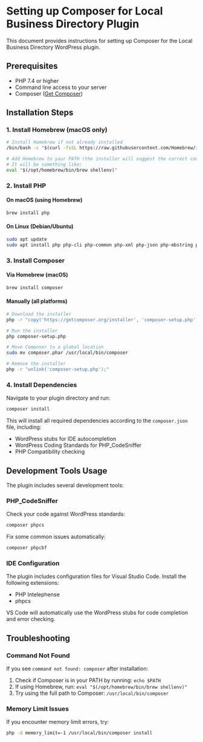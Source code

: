 # Setting up Composer for Local Business Directory Plugin

This document provides instructions for setting up Composer for the Local Business Directory WordPress plugin.

## Prerequisites

- PHP 7.4 or higher
- Command line access to your server
- Composer ([Get Composer](https://getcomposer.org/download/))

## Installation Steps

### 1. Install Homebrew (macOS only)

```bash
# Install Homebrew if not already installed
/bin/bash -c "$(curl -fsSL https://raw.githubusercontent.com/Homebrew/install/HEAD/install.sh)"

# Add Homebrew to your PATH (the installer will suggest the correct command)
# It will be something like:
eval "$(/opt/homebrew/bin/brew shellenv)"
```

### 2. Install PHP

#### On macOS (using Homebrew)

```bash
brew install php
```

#### On Linux (Debian/Ubuntu)

```bash
sudo apt update
sudo apt install php php-cli php-common php-xml php-json php-mbstring php-zip
```

### 3. Install Composer

#### Via Homebrew (macOS)

```bash
brew install composer
```

#### Manually (all platforms)

```bash
# Download the installer
php -r "copy('https://getcomposer.org/installer', 'composer-setup.php');"

# Run the installer
php composer-setup.php

# Move Composer to a global location
sudo mv composer.phar /usr/local/bin/composer

# Remove the installer
php -r "unlink('composer-setup.php');"
```

### 4. Install Dependencies

Navigate to your plugin directory and run:

```bash
composer install
```

This will install all required dependencies according to the `composer.json` file, including:
- WordPress stubs for IDE autocompletion
- WordPress Coding Standards for PHP_CodeSniffer
- PHP Compatibility checking

## Development Tools Usage

The plugin includes several development tools:

### PHP_CodeSniffer

Check your code against WordPress standards:

```bash
composer phpcs
```

Fix some common issues automatically:

```bash
composer phpcbf
```

### IDE Configuration

The plugin includes configuration files for Visual Studio Code. Install the following extensions:
- PHP Intelephense
- phpcs

VS Code will automatically use the WordPress stubs for code completion and error checking.

## Troubleshooting

### Command Not Found

If you see `command not found: composer` after installation:

1. Check if Composer is in your PATH by running: `echo $PATH`
2. If using Homebrew, run: `eval "$(/opt/homebrew/bin/brew shellenv)"`
3. Try using the full path to Composer: `/usr/local/bin/composer`

### Memory Limit Issues

If you encounter memory limit errors, try:

```bash
php -d memory_limit=-1 /usr/local/bin/composer install
``` 